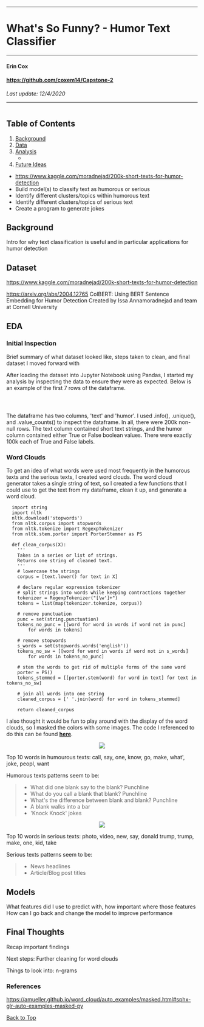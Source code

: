 **********************************************
# What's So Funny? - Humor Text Classifier
**********************************************

#### Erin Cox
#### https://github.com/coxem14/Capstone-2
*Last update: 12/4/2020*
***

<p align = 'center'>
    <img src = ''>
</p>

## Table of Contents
1. [Background](#Background)
2. [Data](#Data)
3. [Analysis](#Analysis)
    * [](#)
4. [Future Ideas](#)

* https://www.kaggle.com/moradnejad/200k-short-texts-for-humor-detection
* Build model(s) to classify text as humorous or serious
* Identify different clusters/topics within humorous text
* Identify different clusters/topics of serious text
* Create a program to generate jokes

## Background

Intro for why text classification is useful and in particular applications for humor detection

## Dataset



https://www.kaggle.com/moradnejad/200k-short-texts-for-humor-detection

https://arxiv.org/abs/2004.12765 ColBERT: Using BERT Sentence Embedding for Humor Detection Created by Issa Annamoradnejad and team at Cornell University

## EDA

### Initial Inspection

Brief summary of what dataset looked like, steps taken to clean, and final dataset I moved forward with

After loading the dataset into Jupyter Notebook using Pandas, I started my analysis by inspecting the data to ensure they were as expected. Below is an example of the first 7 rows of the dataframe.

<p align = 'center'>
    <img src = ''>
</p>

<p align = 'center'>
    <img src = ''>
</p>

<p align = 'center'>
    <img src = ''>
</p>

The dataframe has two columns, 'text' and 'humor'. I used .info(), .unique(), and .value_counts() to inspect the dataframe. In all, there were 200k non-null rows. The text column contained short text strings, and the humor column contained either True or False boolean values. There were exactly 100k each of True and False labels.

### Word Clouds

To get an idea of what words were used most frequently in the humorous texts and the serious texts, I created word clouds. The word cloud generator takes a single string of text, so I created a few functions that I could use to get the text from my dataframe, clean it up, and generate a word cloud.

```
  import string
  import nltk
  nltk.download('stopwords')
  from nltk.corpus import stopwords
  from nltk.tokenize import RegexpTokenizer
  from nltk.stem.porter import PorterStemmer as PS

  def clean_corpus(X):
    '''
    Takes in a series or list of strings.
    Returns one string of cleaned text.
    '''
    # lowercase the strings
    corpus = [text.lower() for text in X] 

    # declare regular expression tokenizer
    # split strings into words while keeping contractions together
    tokenizer = RegexpTokenizer("[\w']+")
    tokens = list(map(tokenizer.tokenize, corpus)) 
    
    # remove punctuation
    punc = set(string.punctuation)
    tokens_no_punc = [[word for word in words if word not in punc]
        for words in tokens]
   
    # remove stopwords
    s_words = set(stopwords.words('english'))
    tokens_no_sw = [[word for word in words if word not in s_words]
        for words in tokens_no_punc]
    
    # stem the words to get rid of multiple forms of the same word
    porter = PS()
    tokens_stemmed = [[porter.stem(word) for word in text] for text in tokens_no_sw]
    
    # join all words into one string
    cleaned_corpus = [' '.join(word) for word in tokens_stemmed]
    
    return cleaned_corpus
```
I also thought it would be fun to play around with the display of the word clouds, so I masked the colors with some images. The code I referenced to do this can be found __[here](https://amueller.github.io/word_cloud/auto_examples/masked.html#sphx-glr-auto-examples-masked-py)__.

<p align = 'center'>
    <img src = 'https://github.com/coxem14/Capstone-2/blob/main/images/wc_humor.png'>
</p>

Top 10 words in humourous texts: call, say, one, know, go, make, what', joke, peopl, want

Humorous texts patterns seem to be: 
> * What did one blank say to the blank? Punchline
> * What do you call a blank that blank? Punchline
> * What's the difference between blank and blank? Punchline
> * A blank walks into a bar
> * 'Knock Knock' jokes

<p align = 'center'>
    <img src = 'https://github.com/coxem14/Capstone-2/blob/main/images/wc_serious.png'>
</p>

Top 10 words in serious texts: photo, video, new, say, donald trump, trump, make, one, kid, take

Serious texts patterns seem to be:
> * News headlines
> * Article/Blog post titles



## Models 

What features did I use to predict with, how important where those features
How can I go back and change the model to improve performance

## Final Thoughts

Recap important findings

Next steps:
Further cleaning for word clouds

Things to look into: n-grams

### References
https://amueller.github.io/word_cloud/auto_examples/masked.html#sphx-glr-auto-examples-masked-py


[Back to Top](#Table-of-Contents)